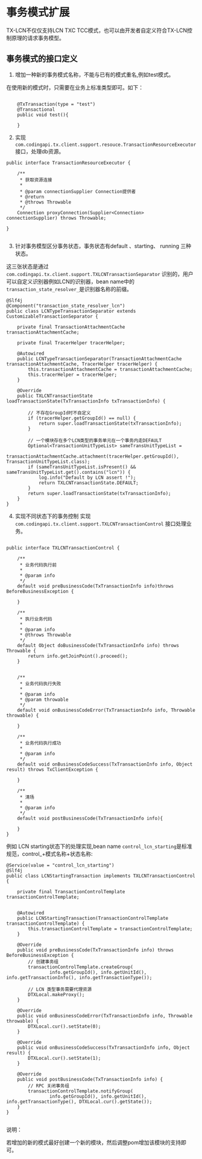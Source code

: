 # 事务模式扩展

TX-LCN不仅仅支持LCN TXC TCC模式，也可以由开发者自定义符合TX-LCN控制原理的请求事务模型。


## 事务模式的接口定义

1. 增加一种新的事务模式名称，不能与已有的模式重名,例如test模式。

在使用新的模式时，只需要在业务上标准类型即可。如下：

```

    @TxTransaction(type = "test")
    @Transactional
    public void test(){

    }

```


2. 实现`com.codingapi.tx.client.support.resouce.TransactionResourceExecutor`接口，处理db资源。

```
public interface TransactionResourceExecutor {

    /**
     * 获取资源连接
     *
     * @param connectionSupplier Connection提供者
     * @return
     * @throws Throwable
     */
    Connection proxyConnection(Supplier<Connection> connectionSupplier) throws Throwable;

}


```

3. 针对事务模型区分事务状态，事务状态有default 、starting、 running 三种状态。


这三张状态是通过 `com.codingapi.tx.client.support.TXLCNTransactionSeparator` 识别的，用户可以自定义识别器例如LCN的识别器，bean name中的`transaction_state_resolver_`是识别器名称的前缀。


```
@Slf4j
@Component("transaction_state_resolver_lcn")
public class LCNTypeTransactionSeparator extends CustomizableTransactionSeparator {

    private final TransactionAttachmentCache transactionAttachmentCache;

    private final TracerHelper tracerHelper;

    @Autowired
    public LCNTypeTransactionSeparator(TransactionAttachmentCache transactionAttachmentCache, TracerHelper tracerHelper) {
        this.transactionAttachmentCache = transactionAttachmentCache;
        this.tracerHelper = tracerHelper;
    }

    @Override
    public TXLCNTransactionState loadTransactionState(TxTransactionInfo txTransactionInfo) {

        // 不存在GroupId时不自定义
        if (tracerHelper.getGroupId() == null) {
            return super.loadTransactionState(txTransactionInfo);
        }

        // 一个模块存在多个LCN类型的事务单元在一个事务内走DEFAULT
        Optional<TransactionUnitTypeList> sameTransUnitTypeList =
                transactionAttachmentCache.attachment(tracerHelper.getGroupId(), TransactionUnitTypeList.class);
        if (sameTransUnitTypeList.isPresent() && sameTransUnitTypeList.get().contains("lcn")) {
            log.info("Default by LCN assert !");
            return TXLCNTransactionState.DEFAULT;
        }
        return super.loadTransactionState(txTransactionInfo);
    }
}

```


4. 实现不同状态下的事务控制 实现`com.codingapi.tx.client.support.TXLCNTransactionControl` 接口处理业务。

```

public interface TXLCNTransactionControl {

    /**
     * 业务代码执行前
     *
     * @param info
     */
    default void preBusinessCode(TxTransactionInfo info)throws BeforeBusinessException {

    }

    /**
     * 执行业务代码
     *
     * @param info
     * @throws Throwable
     */
    default Object doBusinessCode(TxTransactionInfo info) throws Throwable {
        return info.getJoinPoint().proceed();
    }


    /**
     * 业务代码执行失败
     *
     * @param info
     * @param throwable
     */
    default void onBusinessCodeError(TxTransactionInfo info, Throwable throwable) {

    }

    /**
     * 业务代码执行成功
     *
     * @param info
     */
    default void onBusinessCodeSuccess(TxTransactionInfo info, Object result) throws TxClientException {

    }

    /**
     * 清场
     *
     * @param info
     */
    default void postBusinessCode(TxTransactionInfo info){

    }
}

```


例如 LCN starting状态下的处理实现,bean name `control_lcn_starting`是标准规范，control_+模式名称+状态名称:

```
@Service(value = "control_lcn_starting")
@Slf4j
public class LCNStartingTransaction implements TXLCNTransactionControl {

    private final TransactionControlTemplate transactionControlTemplate;


    @Autowired
    public LCNStartingTransaction(TransactionControlTemplate transactionControlTemplate) {
        this.transactionControlTemplate = transactionControlTemplate;
    }

    @Override
    public void preBusinessCode(TxTransactionInfo info) throws BeforeBusinessException {
        // 创建事务组
        transactionControlTemplate.createGroup(
                info.getGroupId(), info.getUnitId(), info.getTransactionInfo(), info.getTransactionType());

        // LCN 类型事务需要代理资源
        DTXLocal.makeProxy();
    }

    @Override
    public void onBusinessCodeError(TxTransactionInfo info, Throwable throwable) {
        DTXLocal.cur().setState(0);
    }

    @Override
    public void onBusinessCodeSuccess(TxTransactionInfo info, Object result) {
        DTXLocal.cur().setState(1);
    }

    @Override
    public void postBusinessCode(TxTransactionInfo info) {
        // RPC 关闭事务组
        transactionControlTemplate.notifyGroup(
                info.getGroupId(), info.getUnitId(), info.getTransactionType(), DTXLocal.cur().getState());
    }
}


```


说明：

若增加的新的模式最好创建一个新的模块，然后调整pom增加该模块的支持即可。